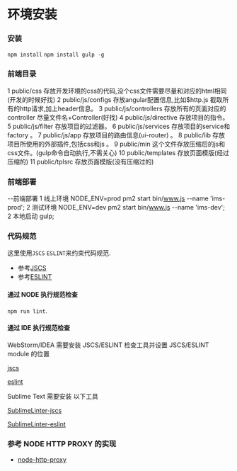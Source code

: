 # 环境安装
### 安装

`npm install`  `npm install gulp -g`  

### 前端目录
  1 public/css 存放开发环境的css的代码,没个css文件需要尽量和对应的html相同(开发的时候好找)
  2 public/js/configs 存放angular配置信息,比如$http.js 截取所有的http请求,加上header信息。
  3 public/js/controllers 存放所有的页面对应的controller 尽量文件名+Controller(好找) 
  4 public/js/directive 存放项目的指令。
  5 public/js/filter 存放项目的过滤器。
  6 public/js/services 存放项目的service和factory 。
  7 public/js/app 存放项目的路由信息(ui-router) 。
  8 public/lib 存放项目所使用的外部插件,包括css和js 。
  9 public/min 这个文件存放压缩后的js和css文件。(gulp命令自动执行,不需关心)
  10 public/templates 存放页面模版(经过压缩的)
  11 public/tplsrc 存放页面模版(没有压缩过的)
### 前端部署
--前端部署
  1 线上环境 NODE_ENV=prod pm2 start bin/www.js --name 'ims-prod';
  2 测试环境 NODE_ENV=dev pm2 start bin/www.js --name 'ims-dev';
  2 本地启动 gulp;

### 代码规范

这里使用`JSCS` `ESLINT`来约束代码规范.

- 参考[JSCS](http://jscs.info/)
- 参考[ESLINT](http://eslint.org/)

#### 通过 NODE 执行规范检查

`npm run lint`.

#### 通过 IDE 执行规范检查

WebStorm/IDEA 需要安装 JSCS/ESLINT 检查工具并设置 JSCS/ESLINT module 的位置 

[jscs](https://plugins.jetbrains.com/plugin/7554)

[eslint](https://plugins.jetbrains.com/plugin/7494)

Sublime Text 需要安装 以下工具

[SublimeLinter-jscs](https://packagecontrol.io/packages/SublimeLinter-jscs)

[SublimeLinter-eslint](https://packagecontrol.io/packages/SublimeLinter-contrib-eslint)

### 参考 NODE HTTP PROXY 的实现

- [node-http-proxy](https://github.com/nodejitsu/node-http-proxy)
